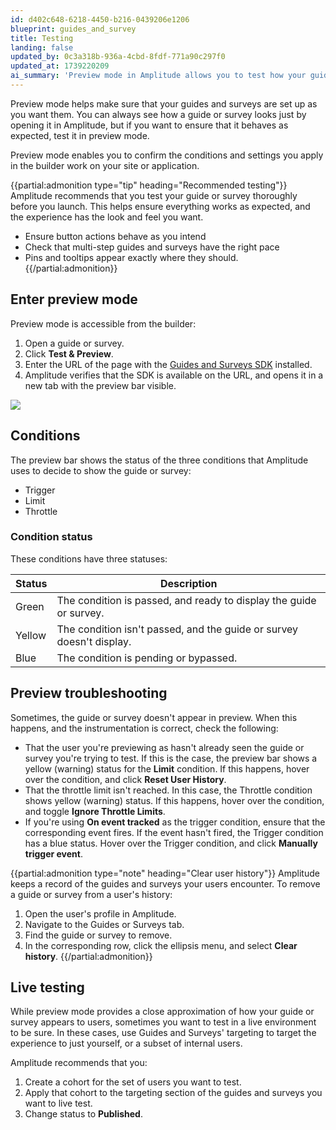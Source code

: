 ```yaml
---
id: d402c648-6218-4450-b216-0439206e1206
blueprint: guides_and_survey
title: Testing
landing: false
updated_by: 0c3a318b-936a-4cbd-8fdf-771a90c297f0
updated_at: 1739220209
ai_summary: 'Preview mode in Amplitude allows you to test how your guides and surveys will appear and function before launching them. You can confirm that your settings work as intended on your site or application. The preview bar shows the status of conditions that determine when the guide or survey will be displayed. If you encounter issues, you can troubleshoot by checking user history, throttle limits, and trigger events. For live testing, you can target specific users or cohorts. Amplitude recommends thorough testing before publishing to ensure a smooth user experience.'
---
```

Preview mode helps make sure that your guides and surveys are set up as you want them. You can always see how a guide or survey looks just by opening it in Amplitude, but if you want to ensure that it behaves as expected, test it in preview mode. 

Preview mode enables you to confirm the conditions and settings you apply in the builder work on your site or application.

{{partial:admonition type="tip" heading="Recommended testing"}}
Amplitude recommends that you test your guide or survey thoroughly before you launch. This helps ensure everything works as expected, and the experience has the look and feel you want.

* Ensure button actions behave as you intend
* Check that multi-step guides and surveys have the right pace
* Pins and tooltips appear exactly where they should.
{{/partial:admonition}}

## Enter preview mode

Preview mode is accessible from the builder:

1. Open a guide or survey.
2. Click **Test & Preview**.
3. Enter the URL of the page with the [Guides and Surveys SDK](/docs/guides-and-surveys/sdk) installed.
4. Amplitude verifies that the SDK is available on the URL, and opens it in a new tab with the preview bar visible.

![](statamic://asset::help_center_conversions::guides-surveys/preview-bar.png)

## Conditions

The preview bar shows the status of the three conditions that Amplitude uses to decide to show the guide or survey:

* Trigger
* Limit
* Throttle

### Condition status

These conditions have three statuses:

| Status | Description                                                          |
| ------ | -------------------------------------------------------------------- |
| Green  | The condition is passed, and ready to display the guide or survey.   |
| Yellow | The condition isn't passed, and the guide or survey doesn't display. |
| Blue   | The condition is pending or bypassed.                                |

## Preview troubleshooting

Sometimes, the guide or survey doesn't appear in preview. When this happens, and the instrumentation is correct, check the following:

* That the user you're previewing as hasn't already seen the guide or survey you're trying to test. If this is the case, the preview bar shows a yellow (warning) status for the **Limit** condition. If this happens, hover over the condition, and click **Reset User History**.
* That the throttle limit isn't reached. In this case, the Throttle condition shows yellow (warning) status. If this happens, hover over the condition, and toggle **Ignore Throttle Limits**.
* If you're using **On event tracked** as the trigger condition, ensure that the corresponding event fires. If the event hasn't fired, the Trigger condition has a blue status. Hover over the Trigger condition, and click **Manually trigger event**.

{{partial:admonition type="note" heading="Clear user history"}}
Amplitude keeps a record of the guides and surveys your users encounter. To remove a guide or survey from a user's history:

1. Open the user's profile in Amplitude.
2. Navigate to the Guides or Surveys tab.
3. Find the guide or survey to remove.
4. In the corresponding row, click the ellipsis menu, and select **Clear history**.
{{/partial:admonition}}

## Live testing

While preview mode provides a close approximation of how your guide or survey appears to users, sometimes you want to test in a live environment to be sure. In these cases, use Guides and Surveys' targeting to target the experience to just yourself, or a subset of internal users.

Amplitude recommends that you:

1. Create a cohort for the set of users you want to test. 
2. Apply that cohort to the targeting section of the guides and surveys you want to live test.
3. Change status to **Published**. 
